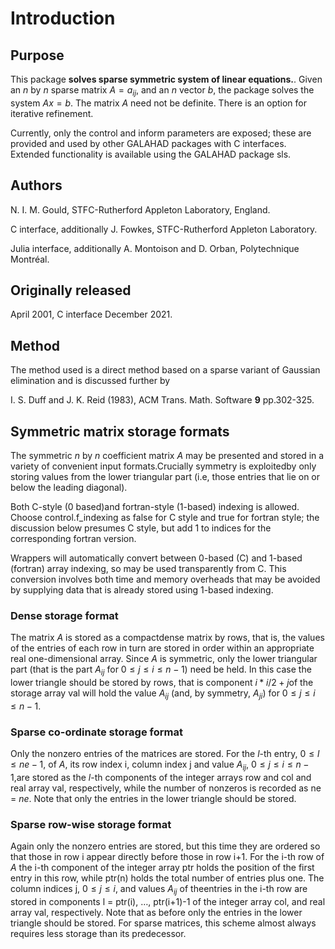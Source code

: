 # Introduction

## Purpose

This package **solves sparse symmetric system of linear equations.**.
Given an $n$ by $n$ sparse matrix $A = {a_{ij}}$, and an
$n$ vector $b$, the package solves the system $A x = b$.
The matrix $A$ need not be definite. There is an option for iterative
refinement.

Currently, only the control and inform parameters are exposed;
these are provided and used by other GALAHAD packages with C interfaces.
Extended functionality is available using the GALAHAD package sls.

## Authors

N. I. M. Gould, STFC-Rutherford Appleton Laboratory, England.

C interface, additionally J. Fowkes, STFC-Rutherford Appleton Laboratory.

Julia interface, additionally A. Montoison and D. Orban, Polytechnique Montréal.

## Originally released

April 2001, C interface December 2021.

## Method

The method used is a direct method based on a sparse variant
of Gaussian elimination and is discussed further by

I. S. Duff and J. K. Reid (1983),
ACM Trans. Math. Software **9** pp.302-325.

##  Symmetric matrix storage formats

The symmetric $n$ by $n$ coefficient matrix $A$ may be presented
and stored in a variety of convenient input formats.Crucially symmetry
is exploitedby only storing values from the lower triangular part
(i.e, those entries that lie on or below the leading diagonal).

Both C-style (0 based)and fortran-style (1-based) indexing is allowed.
Choose control.f_indexing as false for C style and true for
fortran style; the discussion below presumes C style, but add 1 to
indices for the corresponding fortran version.

Wrappers will automatically convert between 0-based (C) and 1-based
(fortran) array indexing, so may be used transparently from C. This
conversion involves both time and memory overheads that may be avoided
by supplying data that is already stored using 1-based indexing.

### Dense storage format

The matrix $A$ is stored as a compactdense matrix by rows, that is,
the values of the entries of each row in turn are
stored in order within an appropriate real one-dimensional array.
Since $A$ is symmetric, only the lower triangular part (that is the part
$A_{ij}$ for $0 \leq j \leq i \leq n-1$) need be held.
In this case the lower triangle should be stored by rows, that is
component $i \ast i / 2 + j$of the storage array val
will hold the value $A_{ij}$ (and, by symmetry, $A_{ji}$)
for $0 \leq j \leq i \leq n-1$.

###  Sparse co-ordinate storage format

Only the nonzero entries of the matrices are stored.
For the $l$-th entry, $0 \leq l \leq ne-1$, of $A$,
its row index i, column index j
and value $A_{ij}$, $0 \leq j \leq i \leq n-1$,are stored as
the $l$-th components of the integer arrays row and
col and real array val, respectively, while the number of nonzeros
is recorded as ne = $ne$.
Note that only the entries in the lower triangle should be stored.

###  Sparse row-wise storage format

Again only the nonzero entries are stored, but this time
they are ordered so that those in row i appear directly before those
in row i+1. For the i-th row of $A$ the i-th component of the
integer array ptr holds the position of the first entry in this row,
while ptr(n) holds the total number of entries plus one.
The column indices j, $0 \leq j \leq i$, and values
$A_{ij}$ of theentries in the i-th row are stored in components
l = ptr(i), $\ldots$, ptr(i+1)-1 of the
integer array col, and real array val, respectively.
Note that as before only the entries in the lower triangle should be stored.
For sparse matrices, this scheme almost always requires less storage than
its predecessor.
